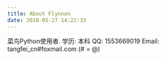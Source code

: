 ```yaml
---
title: About Flynnon
date: 2018-05-27 14:22:33
---
```


菜鸟Python使用者.
学历: 本科
QQ: 1553669019
Email: tangfei_cn#foxmail.com (# = @)
